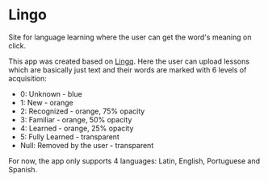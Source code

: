 # Lingo

Site for language learning where the user can get the word's meaning on click.

This app was created based on [Lingq](https://www.lingq.com). Here the user can upload lessons which are basically just text and their words are marked with 6 levels of acquisition:

- 0: Unknown - blue
- 1: New - orange
- 2: Recognized - orange, 75% opacity
- 3: Familiar - orange, 50% opacity
- 4: Learned - orange, 25% opacity
- 5: Fully Learned - transparent
- Null: Removed by the user - transparent

For now, the app only supports 4 languages: Latin, English, Portuguese and Spanish.
